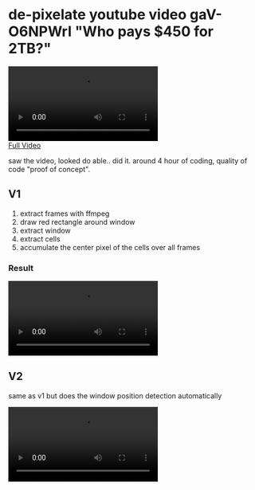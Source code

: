 # de-pixelate youtube video gaV-O6NPWrI "Who pays $450 for 2TB?"

![video](gaV-O6NPWrI.webm)\
[Full Video](https://www.youtube.com/watch?v=gaV-O6NPWrI)

saw the video, looked do able.. did it.
around 4 hour of coding, quality of code "proof of concept".

## V1

1. extract frames with ffmpeg
2. draw red rectangle around window
3. extract window
4. extract cells
5. accumulate the center pixel of the cells over all frames

### Result

![v1](v1/accumulated/VIDEO_2025-03-22T13:18:23+0100.webm)

## V2

same as v1 but does the window position detection automatically

![v2](v1/accumulated/VIDEO_2025-03-22T13:18:23+0100.webm)
